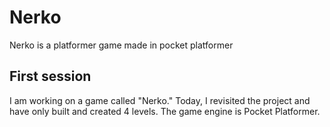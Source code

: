 # Nerko
Nerko is a platformer game made in pocket platformer
## First session
 
I am working on a game called "Nerko." Today, I revisited the project and have only built and created 4 levels. The game engine is Pocket Platformer.

